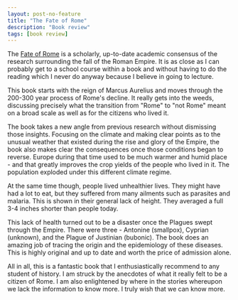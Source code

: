 ```yaml
---
layout: post-no-feature
title: "The Fate of Rome"
description: "Book review"
tags: [book review]
---
```


The [Fate of Rome](https://www.goodreads.com/book/show/34427005-the-fate-of-rome) is a scholarly, up-to-date academic consensus of the research surrounding the fall of the Roman Empire. It is as close as I can probably get to a school course within a book and without having to do the reading which I never do anyway because I believe in going to lecture. 

This book starts with the reign of Marcus Aurelius and moves through the 200-300 year process of Rome's decline. It really gets into the weeds, discussing precisely what the transition from "Rome" to "not Rome" meant on a broad scale as well as for the citizens who lived it. 

The book takes a new angle from previous research without dismissing those insights. Focusing on the climate and making clear points as to the unusual weather that existed during the rise and glory of the Empire, the book also makes clear the consequences once those conditions began to reverse. Europe during that time used to be much warmer and humid place - and that greatly improves the crop yields of the people who lived in it. The population exploded under this different climate regime. 

At the same time though, people lived unhealthier lives. They might have had a lot to eat, but they suffered from many ailments such as parasites and malaria. This is shown in their general lack of height. They averaged a full 3-4 inches shorter than people today. 

This lack of health turned out to be a disaster once the Plagues swept through the Empire. There were three - Antonine (smallpox), Cyprian (unknown), and the Plague of Justinian (bubonic). The book does an amazing job of tracing the origin and the epidemiology of these diseases. This is highly original and up to date and worth the price of admission alone. 

All in all, this is a fantastic book that I enthusiastically recommend to any student of history. I am struck by the anecdotes of what it really felt to be a citizen of Rome. I am also enlightened by where in the stories whereupon we lack the information to know more. I truly wish that we can know more. 